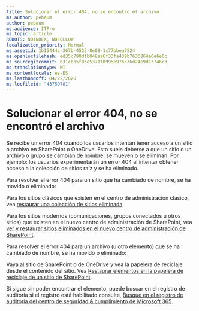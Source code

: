 ```yaml
---
title: Solucionar el error 404, no se encontró el archivo
ms.author: pebaum
author: pebaum
ms.audience: ITPro
ms.topic: article
ROBOTS: NOINDEX, NOFOLLOW
localization_priority: Normal
ms.assetid: 1b15444c-367b-4523-8e08-1c77bbea7524
ms.openlocfilehash: ed35c790dfb048aa6f33fa439b7636864a6e6e6c
ms.sourcegitcommit: 631cbb5f03e5371f0995e976536d24e9d13746c3
ms.translationtype: MT
ms.contentlocale: es-ES
ms.lasthandoff: 04/22/2020
ms.locfileid: "43759781"
---
```

# <a name="troubleshoot-error-404-file-not-found"></a>Solucionar el error 404, no se encontró el archivo

Se recibe un error 404 cuando los usuarios intentan tener acceso a un sitio o archivo en SharePoint o OneDrive. Esto suele deberse a que un sitio o un archivo o grupo se cambian de nombre, se mueven o se eliminan. Por ejemplo: los usuarios experimentarán un error 404 al intentar obtener acceso a la colección de sitios raíz y se ha eliminado.

Para resolver el error 404 para un sitio que ha cambiado de nombre, se ha movido o eliminado:

Para los sitios clásicos que existen en el centro de administración clásico, vea [restaurar una colección de sitios eliminada](https://docs.microsoft.com/sharepoint/restore-deleted-site-collection).

Para los sitios modernos (comunicaciones, grupos conectados u otros sitios) que existen en el nuevo centro de administración de SharePoint, vea [ver y restaurar sitios eliminados en el nuevo centro de administración de SharePoint](https://docs.microsoft.com/sharepoint/restore-deleted-site-collection).

Para resolver el error 404 para un archivo (u otro elemento) que se ha cambiado de nombre, se ha movido o eliminado:

Vaya al sitio de SharePoint o de OneDrive y vea la papelera de reciclaje desde el contenido del sitio. Vea [Restaurar elementos en la papelera de reciclaje de un sitio de SharePoint](https://support.office.com/article/Restore-items-in-the-Recycle-Bin-of-a-SharePoint-site-6df466b6-55f2-4898-8d6e-c0dff851a0be#ID0EAADAAA=Online).

Si sigue sin poder encontrar el elemento, puede buscar en el registro de auditoría si el registro está habilitado consulte, [Busque en el registro de auditoría del centro de seguridad & cumplimiento de Microsoft 365](https://docs.microsoft.com/office365/securitycompliance/search-the-audit-log-in-security-and-compliance?redirectSourcePath=%252fclient%252fsearch-the-audit-log-in-the-office-365-security-compliance-center-0d4d0f35-390b-4518-800e-0c7ec95e946c).
